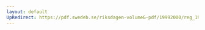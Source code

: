 ```yaml
---
layout: default
UpRedirect: https://pdf.swedeb.se/riksdagen-volumeG-pdf/19992000/reg_19992000/reg_19992000_0199.pdf
---
```

